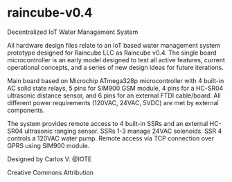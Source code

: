 # raincube-v0.4
Decentralized IoT Water Management System

All hardware design files relate to an IoT based water management system prototype designed for Raincube LLC as Raincube v0.4. The single board microcontroller is an early model designed to test all active features, current operational concepts, and a series of new design ideas for future iterations. 

Main board based on Microchip ATmega328p microcontroller with 4 built-in AC solid state relays, 5 pins for SIM900 GSM module, 4 pins for a HC-SR04 ultrasonic distance sensor, and 6 pins for an external FTDI cable/board. All different power requirements (120VAC, 24VAC, 5VDC) are met by external components.

The system provides remote access to 4 built-in SSRs and an external HC-SR04 ultrasonic ranging sensor. SSRs 1-3 manage 24VAC solenoids. SSR 4 controls a 120VAC water pump. Remote access via TCP connection over GPRS using SIM900 module.

Designed by Carlos V. @IOTE

Creative Commons Attribution
